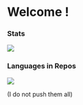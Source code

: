 <h1>Welcome !</h1>
<h3>Stats</h3>
<img src="https://github-readme-stats.vercel.app/api?username=Lygaen&hide=issues,contribs&show_icons=true&theme=tokyonight" />
<h3>Languages in Repos</h3>
<img src="https://github-readme-stats.vercel.app/api/top-langs/?username=Lygaen&layout=compact&theme=tokyonight" />
<p>(I do not push them all)</p>
